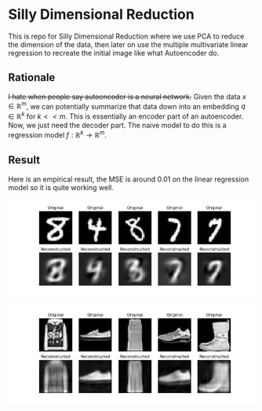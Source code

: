 # Silly Dimensional Reduction
This is repo for Silly Dimensional Reduction where we use PCA to reduce the dimension of the data, then later on use the multiple multivariate linear regression to recreate the initial image like what Autoencoder do.

## Rationale

~~I hate when people say autoencoder is a neural network.~~ Given the data $x \in \mathbb{R}^{m}$, we can potentially summarize that data down into an embedding $q \in \mathbb{R}^{k}$ for $k << m$. This is essentially an encoder part of an autoencoder. Now, we just need the decoder part. The naive model to do this is a regression model $f:\mathbb{R}^{k} \rightarrow \mathbb{R}^m$.

## Result

Here is an empirical result, the MSE is around 0.01 on the linear regression model so it is quite working well.

![LinearModel](/result/linearencoder.png)

![KernelModel](/result/rbfkernelencoder.png)
